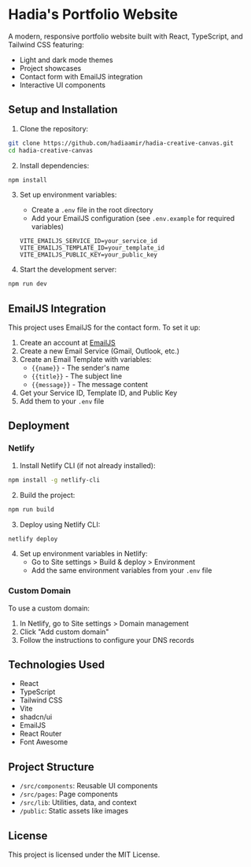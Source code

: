 # Hadia's Portfolio Website

A modern, responsive portfolio website built with React, TypeScript, and Tailwind CSS featuring:
- Light and dark mode themes
- Project showcases
- Contact form with EmailJS integration
- Interactive UI components

## Setup and Installation

1. Clone the repository:
```sh
git clone https://github.com/hadiaamir/hadia-creative-canvas.git
cd hadia-creative-canvas
```

2. Install dependencies:
```sh
npm install
```

3. Set up environment variables:
   - Create a `.env` file in the root directory
   - Add your EmailJS configuration (see `.env.example` for required variables)
   ```
   VITE_EMAILJS_SERVICE_ID=your_service_id
   VITE_EMAILJS_TEMPLATE_ID=your_template_id
   VITE_EMAILJS_PUBLIC_KEY=your_public_key
   ```

4. Start the development server:
```sh
npm run dev
```

## EmailJS Integration

This project uses EmailJS for the contact form. To set it up:

1. Create an account at [EmailJS](https://www.emailjs.com/)
2. Create a new Email Service (Gmail, Outlook, etc.)
3. Create an Email Template with variables:
   - `{{name}}` - The sender's name
   - `{{title}}` - The subject line
   - `{{message}}` - The message content
4. Get your Service ID, Template ID, and Public Key
5. Add them to your `.env` file

## Deployment

### Netlify

1. Install Netlify CLI (if not already installed):
```sh
npm install -g netlify-cli
```

2. Build the project:
```sh
npm run build
```

3. Deploy using Netlify CLI:
```sh
netlify deploy
```

4. Set up environment variables in Netlify:
   - Go to Site settings > Build & deploy > Environment
   - Add the same environment variables from your `.env` file

### Custom Domain

To use a custom domain:
1. In Netlify, go to Site settings > Domain management
2. Click "Add custom domain"
3. Follow the instructions to configure your DNS records

## Technologies Used

- React
- TypeScript
- Tailwind CSS
- Vite
- shadcn/ui
- EmailJS
- React Router
- Font Awesome

## Project Structure

- `/src/components`: Reusable UI components
- `/src/pages`: Page components
- `/src/lib`: Utilities, data, and context
- `/public`: Static assets like images

## License

This project is licensed under the MIT License.
